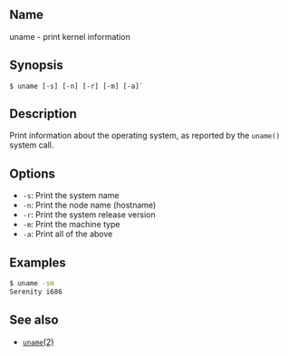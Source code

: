 ## Name

uname - print kernel information

## Synopsis

```**sh
$ uname [-s] [-n] [-r] [-m] [-a]`
```

## Description

Print information about the operating system, as reported by the `uname()`
system call.

## Options

* `-s`: Print the system name
* `-n`: Print the node name (hostname)
* `-r`: Print the system release version
* `-m`: Print the machine type
* `-a`: Print all of the above

## Examples

```sh
$ uname -sm
Serenity i686
```

## See also

* [`uname`(2)](help://man/2/uname)
